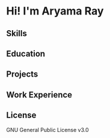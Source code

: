 # Hi! I'm Aryama Ray


## Skills


## Education



## Projects



## Work Experience

## License

GNU General Public License v3.0
